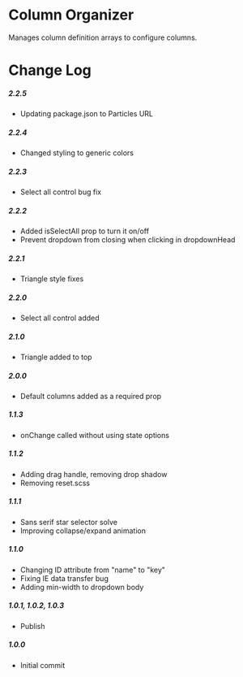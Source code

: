 # Column Organizer

Manages column definition arrays to configure columns.

# Change Log

##### 2.2.5
- Updating package.json to Particles URL

##### 2.2.4
- Changed styling to generic colors

##### 2.2.3
- Select all control bug fix

##### 2.2.2
- Added isSelectAll prop to turn it on/off
- Prevent dropdown from closing when clicking in dropdownHead

##### 2.2.1
- Triangle style fixes

##### 2.2.0
- Select all control added

##### 2.1.0
- Triangle added to top

##### 2.0.0
- Default columns added as a required prop

##### 1.1.3
- onChange called without using state options

##### 1.1.2
- Adding drag handle, removing drop shadow
- Removing reset.scss

##### 1.1.1
- Sans serif star selector solve
- Improving collapse/expand animation

##### 1.1.0
- Changing ID attribute from "name" to "key"
- Fixing IE data transfer bug
- Adding min-width to dropdown body

##### 1.0.1, 1.0.2, 1.0.3
- Publish

##### 1.0.0
- Initial commit
